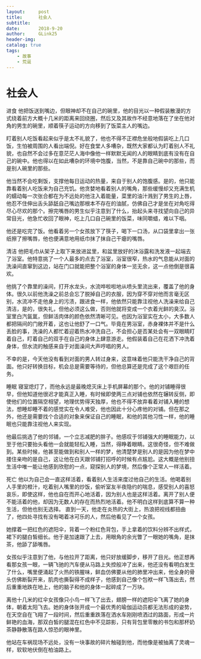 ```yaml
---
layout:     post
title:      社会人
subtitle:   
date:       2018-9-20
author:     GLink25
header-img: 
catalog: true
tags:
    - 故事
    - 荒诞
---
```


# 社会人

进食
他把饭送到嘴边，但眼神却不在自己的碗里，他的目光以一种假装散漫的方式绕着前方大概十几米的距离来回绕圈，然后又及其故作不经意地落在了坐在他对角的男生的碗里，顺着筷子运动的方向移到了饭菜主人的嘴边。

盯着别人吃饭看起来似乎是太不礼貌了，他也不得不正襟危坐般地假装吃上几口饭，生怕被周围的人看出端倪。好在食堂人多嘈杂，既然大家都认为盯着别人不礼貌，也自然不会过多在意茫茫人海中像他一样默默无闻的人的眼睛到底有没有在自己的碗中。他也得以在如此嘈杂的环境中饱腹，当然，不是靠自己碗中的那些，而是别人碗里的那些。

他当然不会吃剩饭，支撑他每日运动的热量，来自于别人的饱腹感。是的，他只能靠看着别人吃饭来为自己充饥。他贪婪地看着别人的嘴角，那些缓慢却又充满生机的蠕动每一次张合都在为不远处的他注入着能量，菜里的油汁溅到了男生的上唇，他忍不住伸出舌头舔舐自己嘴边那根本不存在的油腻，仿佛自己才是坐在对角吃得尽心尽欢的那个。擦完嘴唇的男生似乎注意到了什么，抬起头来寻找望向自己的异常目光，他急忙收回了眼神，吃上几口自己碗里的饭菜，味同嚼蜡，难以下咽。

他还是吃完了饭。他看着另一个女孩放下了筷子，喝下一口汤，从口袋里拿出一张纸擦了擦嘴唇，他也便满意地用纸巾抹了抹自己干瘪的嘴唇。
 

清洁
他把毛巾从架子上取下来放进盆里，和盆里放好的沐浴露和洗发液一起端去了浴室。他特意挑了一个人最多的点去了浴室，浴室很窄，热水的气息能从对面的洗澡间直窜到这边，站在门口就能把整个浴室的身体一览无余，这一点他倒是很喜欢。

他挑了个靠里的澡间，打开水龙头，水流哗啦啦地从喷头里流出来，覆盖了他的身体。很久以前他洗澡之前总会忘了脱掉自己的衣服，因为穿不穿对他而言毫无区别，水流冲不走他身上的污渍，跟进食一样，他依然只能靠注视他人洗澡来给自己清洁，是的，很失礼，但他必须这么做，否则他就将变成一个衣着光鲜的臭汉。浴室里白汽氤氲，但鲜活肉体的颜色依然清晰可见。也因为浴室实在太小，大多数人都把隔间的门敞开着，这也让他舒了一口气。毕竟在男浴室，赤身裸体并不是什么丢脸的事，洗澡的人都忙着迎着热水冲洗自己，不会担心是否某处会有一双眼睛盯着自己，盯着自己的双手在自己的身体上肆意游走。他假装着自己在花洒下冲洗着身体，但水流的触感来自于对面澡间大声哼唱的男人。

不幸的是，今天他没有看到对面的男人转过身来，这意味着他只能洗干净自己的背面。他只好转换目标，机会总是需要等待的，但他总算还是完成了这个艰巨的任务。
 

睡眠
寝室熄灯了，而他永远是最晚熄灭床上手机屏幕的那个。他的对铺睡得很早，但他知道他很迟才能真正入睡，有时候即使两三点对铺也依然在辗转反侧，即使他们的位置隔空相望，地理优势得天独厚，他也不得不放弃看着对铺入睡的想法，想睡却睡不着的感觉实在令人难受，他也因此十分心疼他的对铺。但在那之外，他还是需要找个合适的对象来保证自己的睡眠，和他的其他习性一样，他的睡眠也只能靠注视他人来实现。

他最后挑选了他的邻铺，一个立志减肥的胖子。他感叹于邻铺强大的睡眠能力，以至于他只要抬头看他一会就能轻松入睡，当然，得睁着眼睛。这很奇怪，但不难做到。某些时候，他甚至能做到和别人一样的梦，他清楚梦是别人的是因为他在梦中搂住亲吻的是自己，这让他在白天跟邻铺打招呼的时候有点尴尬。这大概是他别扭生活中唯一能让他感到欣慰的一点，窥探别人的梦境，然后像个正常人一样活着。
 

死亡
他以为自己会一直这样活着，看着别人生活来度过他自己的生活。他喝着别人手里的橙汁，吃着别人嘴里的炒饭，偷听室友半夜隐约的喘息，感受别人的喜怒哀乐，即使这样，他也自在而开心地活着，因为别人也是这样活着。离开了别人便不能活着的他，却因为无数人的存在而热烈地活着。他不明白这样到底算不算一种生活，但他也别无选择。
直到一天，他走在炎热的大街上，热浪把视线都扭曲了，他四处寻找有没有喝着冰可乐的人，然后他看见了一个女孩。

她撑着一把红色的遮阳伞，背着一个粉红色背包，手上拿着的饮料分辨不出样式，裙下的腿白皙细长。他于是加速跟了上去，用眼角的余光瞥了一眼她的嘴角，是抹茶，他舔了舔嘴唇。

女孩似乎注意到了他，与他拉开了距离，他只好放缓脚步，移开了目光。他正想再看那女孩一眼，一辆飞驰的汽车便从马路上失控般冲了出来，他还没有看明白发生了什么，嘴里便涌起了火热的铁腥味，鲜血仿佛要从他的肺里冲出来，他全身的骨头仿佛断裂开来，肌肉也撕裂得不成样子，他感到自己像个包袱一样飞落出去，然后重重地跌在地上，他的脑子和他的身体一起碎成了一万块。
 
离他十几米的红伞女孩像只小鸟一样飞了出去，翅膀一样的遮阳伞飞离了她的身体，朝着太阳飞去。她的身体张开成一个最优秀的瑜伽运动员都无法形成的姿势，在天空自在飞翔了一段时间，然后重重跌落在洒水车刚刚喷洒过的路面，形成一片鲜艳的血海，那双白皙的腿混在红色中不见踪影，只有背包里零散的书包和那杯奶茶静静散落在路人惊恐的眼神里。

他站在车祸现场不远处，没有一块事故的碎片触碰到他，而他像是被抽离了灵魂一样，软软地伏倒在柏油路上。 